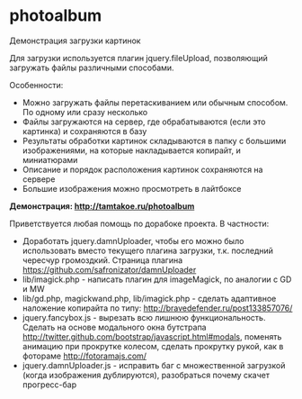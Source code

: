 photoalbum
==========

Демонстрация загрузки картинок

Для загрузки используется плагин jquery.fileUpload, позволяющий загружать файлы различными способами.

Особенности:
* Можно загружать файлы перетаскиванием или обычным способом. По одному или сразу несколько
* Файлы загружаются на сервер, где обрабатываются (если это картинка) и сохраняются в базу
* Результаты обработки картинок складываются в папку с большими изображениями, на которые накладывается копирайт, и миниатюрами
* Описание и порядок расположения картинок сохраняются на сервере
* Большие изображения можно просмотреть в лайтбоксе

__Демонстрация: http://tamtakoe.ru/photoalbum__

Приветствуется любая помощь по дорабоке проекта. В частности:
* Доработать jquery.damnUploader, чтобы его можно было использовать вместо текущего плагина загрузки, т.к. последний чересчур громоздкий. Страница плагина https://github.com/safronizator/damnUploader
* lib/imagick.php - написать плагин для imageMagick, по аналогии с GD и MW
* lib/gd.php, magickwand.php, lib/imagick.php - сделать адаптивное наложение копирайта по типу: http://bravedefender.ru/post133857076/
* jquery.fancybox.js - вырезать всю лишнюю функциональность. Сделать на основе модального окна бутстрапа http://twitter.github.com/bootstrap/javascript.html#modals, поменять анимацию при прокрутке колесом, сделать прокрутку рукой, как в фотораме http://fotoramajs.com/ 
* jquery.damnUploader.js - исправить баг с множественной загрузкой (когда изображения дублируются), разобраться почему скачет прогресс-бар
